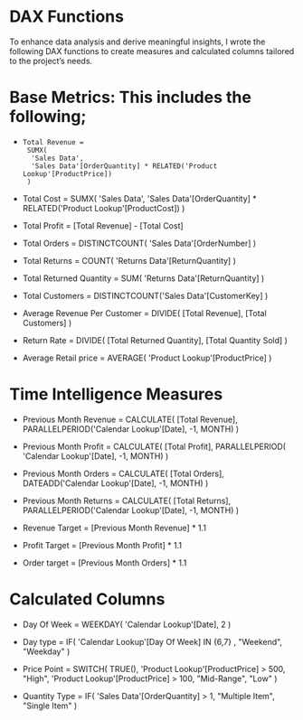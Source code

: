 # DAX Functions
To enhance data analysis and derive meaningful insights, I wrote the following DAX functions to create measures and calculated columns tailored to the project’s needs.
# Base Metrics: This includes the following;
* ```
  Total Revenue =
   SUMX(
    'Sales Data',
    'Sales Data'[OrderQuantity] * RELATED('Product Lookup'[ProductPrice])
   )

 * Total Cost = 
SUMX(
    'Sales Data',
    'Sales Data'[OrderQuantity] * RELATED('Product Lookup'[ProductCost])
)

*  Total Profit =
[Total Revenue] - [Total Cost]


* Total Orders = 
DISTINCTCOUNT(
    'Sales Data'[OrderNumber]
)


* Total Returns = 
COUNT(
    'Returns Data'[ReturnQuantity]
)

* Total Returned Quantity = 
SUM(
    'Returns Data'[ReturnQuantity]
)

* Total Customers = 
DISTINCTCOUNT('Sales Data'[CustomerKey]
)

* Average Revenue Per Customer = 
DIVIDE(
    [Total Revenue],
    [Total Customers]
)

* Return Rate = 
DIVIDE( 
    [Total Returned Quantity], [Total Quantity Sold]
)

* Average Retail price = 
AVERAGE(
    'Product Lookup'[ProductPrice]
)

 # Time Intelligence Measures
* Previous Month Revenue = 
CALCULATE(
    [Total Revenue],
    PARALLELPERIOD('Calendar Lookup'[Date],
    -1,
    MONTH)
)

* Previous Month Profit = 
CALCULATE(
    [Total Profit],
    PARALLELPERIOD( 'Calendar Lookup'[Date],
    -1,
    MONTH)
)

* Previous Month Orders = 
CALCULATE(
    [Total Orders],
    DATEADD('Calendar Lookup'[Date],
    -1,
    MONTH)
)

* Previous Month Returns = 
CALCULATE(
    [Total Returns],
    PARALLELPERIOD('Calendar Lookup'[Date],
    -1,
    MONTH)
)

* Revenue Target = 
[Previous Month Revenue] * 1.1


* Profit Target = 
[Previous Month Profit] * 1.1


* Order target = 
[Previous Month Orders] * 1.1


# Calculated Columns
* Day Of Week = 
WEEKDAY(
    'Calendar Lookup'[Date],
    2
)

* Day type = 
IF(
    'Calendar Lookup'[Day Of Week] IN {6,7} ,
    "Weekend",
    "Weekday"
)

* Price Point = 
SWITCH(
    TRUE(),
    'Product Lookup'[ProductPrice] > 500, "High",
    'Product Lookup'[ProductPrice] > 100, "Mid-Range",
    "Low"
)

* Quantity Type = 
IF(
    'Sales Data'[OrderQuantity] > 1,
     "Multiple Item",
     "Single Item"
  )


